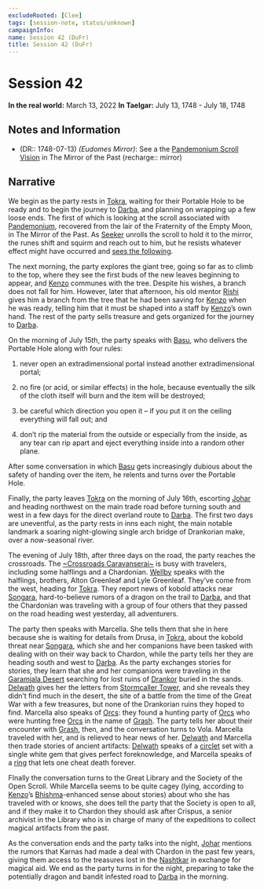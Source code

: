 ```yaml
---
excludeRooted: [Clee]
tags: [session-note, status/unknown]
campaignInfo:
name: Session 42 (DuFr)
title: Session 42 (DuFr)
---
```



# Session 42

**In the real world:** March 13, 2022
**In Taelgar:**  July 13, 1748 - July 18, 1748

## Notes and Information

- (DR:: 1748-07-13) *(Eudomes Mirror)*: See a the [Pandemonium Scroll Vision](<../mirror-visions/pandemonium-scroll-vision.md>) in The Mirror of the Past (recharge:: mirror)


## Narrative

We begin as the party rests in [Tokra](<../../../gazetteer/greater-dunmar/realms/dunmar/central-dunmar/tokra/tokra.md>), waiting for their Portable Hole to be ready and to begin the journey to [Darba](<../../../gazetteer/greater-dunmar/realms/dunmar/coastal-dunmar/darba/darba.md>), and planning on wrapping up a few loose ends. The first of which is looking at the scroll associated with [Pandemonium](<../../../cosmology/multiverse/spiritual-realms/primal-realms/pandemonium.md>), recovered from the lair of the Fraternity of the Empty Moon, in The Mirror of the Past. As [Seeker](<../../../people/pcs/dunmar-fellowship/seeker.md>) unrolls the scroll to hold it to the mirror, the runes shift and squirm and reach out to him, but he resists whatever effect might have occurred and [sees the following](<../mirror-visions/pandemonium-scroll-vision.md>).

The next morning, the party explores the giant tree, going so far as to climb to the top, where they see the first buds of the new leaves beginning to appear, and [Kenzo](<../../../people/pcs/dunmar-fellowship/kenzo.md>) communes with the tree. Despite his wishes, a branch does not fall for him. However, later that afternoon, his old mentor [Rishi](<../../../people/dunmari/rishi.md>) gives him a branch from the tree that he had been saving for [Kenzo](<../../../people/pcs/dunmar-fellowship/kenzo.md>) when he was ready, telling him that it must be shaped into a staff by [Kenzo](<../../../people/pcs/dunmar-fellowship/kenzo.md>)’s own hand. The rest of the party sells treasure and gets organized for the journey to [Darba](<../../../gazetteer/greater-dunmar/realms/dunmar/coastal-dunmar/darba/darba.md>).

On the morning of July 15th, the party speaks with [Basu](<../../../people/dunmari/basu.md>), who delivers the Portable Hole along with four rules: 

1) never open an extradimensional portal instead another extradimensional portal; 

2) no fire (or acid, or similar effects) in the hole, because eventually the silk of the cloth itself will burn and the item will be destroyed; 

3) be careful which direction you open it – if you put it on the ceiling everything will fall out; and 

4) don’t rip the material from the outside or especially from the inside, as any tear can rip apart and eject everything inside into a random other plane. 

After some conversation in which [Basu](<../../../people/dunmari/basu.md>) gets increasingly dubious about the safety of handing over the item, he relents and turns over the Portable Hole. 

Finally, the party leaves [Tokra](<../../../gazetteer/greater-dunmar/realms/dunmar/central-dunmar/tokra/tokra.md>) on the morning of July 16th, escorting [Johar](<../../../people/dunmari/johar.md>) and heading northwest on the main trade road before turning south and west in a few days for the direct overland route to [Darba](<../../../gazetteer/greater-dunmar/realms/dunmar/coastal-dunmar/darba/darba.md>). The first two days are uneventful, as the party rests in inns each night, the main notable landmark a soaring night-glowing single arch bridge of Drankorian make, over a now-seasonal river.

The evening of July 18th, after three days on the road, the party reaches the crossroads. The [~Crossroads Caravanserai~](<../../../gazetteer/greater-dunmar/realms/dunmar/central-dunmar/crossroads-caravanserai.md>) is busy with travelers, including some halflings and a Chardonian. [Wellby](<../../../people/pcs/dunmar-fellowship/wellby.md>) speaks with the halflings, brothers, Alton Greenleaf and Lyle Greenleaf. They’ve come from the west, heading for [Tokra](<../../../gazetteer/greater-dunmar/realms/dunmar/central-dunmar/tokra/tokra.md>). They report news of kobold attacks near [Songara](<../../../gazetteer/greater-dunmar/realms/dunmar/central-dunmar/songara.md>), hard-to-believe rumors of a dragon on the trail to [Darba](<../../../gazetteer/greater-dunmar/realms/dunmar/coastal-dunmar/darba/darba.md>), and that the Chardonian was traveling with a group of four others that they passed on the road heading west yesterday, all adventurers.

The party then speaks with Marcella. She tells them that she in here because she is waiting for details from Drusa, in [Tokra](<../../../gazetteer/greater-dunmar/realms/dunmar/central-dunmar/tokra/tokra.md>), about the kobold threat near [Songara](<../../../gazetteer/greater-dunmar/realms/dunmar/central-dunmar/songara.md>), which she and her companions have been tasked with dealing with on their way back to Chardon, while the party tells her they are heading south and west to [Darba](<../../../gazetteer/greater-dunmar/realms/dunmar/coastal-dunmar/darba/darba.md>). As the party exchanges stories for stories, they learn that she and her companions were traveling in the [Garamjala Desert](<../../../gazetteer/greater-dunmar/garamjala-plateau/garamjala-desert.md>) searching for lost ruins of [Drankor](<../../../history/drankorian-era/drankor.md>) buried in the sands. [Delwath](<../../../people/pcs/dunmar-fellowship/delwath.md>) gives her the letters from [Stormcaller Tower](<../../../gazetteer/greater-dunmar/dunmari-basin/stormcaller-tower.md>), and she reveals they didn’t find much in the desert, the site of a battle from the time of the Great War with a few treasures, but none of the Drankorian ruins they hoped to find. Marcella also speaks of [Orcs](<../../../species/children-of-the-embodied-gods/orcs/orcs.md>): they found a hunting party of [Orcs](<../../../species/children-of-the-embodied-gods/orcs/orcs.md>) who were hunting free [Orcs](<../../../species/children-of-the-embodied-gods/orcs/orcs.md>) in the name of [Grash](<../../../people/other-nonhumans/grash.md>). The party tells her about their encounter with [Grash](<../../../people/other-nonhumans/grash.md>), then, and the conversation turns to Vola. Marcella traveled with her, and is relieved to hear news of her. [Delwath](<../../../people/pcs/dunmar-fellowship/delwath.md>) and Marcella then trade stories of ancient artifacts: [Delwath](<../../../people/pcs/dunmar-fellowship/delwath.md>) speaks of a [circlet](<../../../things/artifacts-of-power/circlet-of-foreknowledge.md>) set with a single white gem that gives perfect foreknowledge, and Marcella speaks of a [ring](<../../../things/artifacts-of-power/ring-of-undying.md>) that lets one cheat death forever. 

FInally the conversation turns to the Great Library and the Society of the Open Scroll. While Marcella seems to be quite cagey (lying, according to [Kenzo](<../../../people/pcs/dunmar-fellowship/kenzo.md>)’s [Bhishma](<../../../cosmology/gods/incorporeal-gods/dunmari/bhishma.md>)-enhanced sense about stories) about who she has traveled with or knows, she does tell the party that the Society is open to all, and if they make it to Chardon they should ask after Crispus, a senior archivist in the Library who is in charge of many of the expeditions to collect magical artifacts from the past. 

As the conversation ends and the party talks into the night, [Johar](<../../../people/dunmari/johar.md>) mentions the rumors that Karnas had made a deal with Chardon in the past few years, giving them access to the treasures lost in the [Nashtkar](<../../../gazetteer/greater-dunmar/dunmari-basin/nashtkar.md>) in exchange for magical aid. We end as the party turns in for the night, preparing to take the potentially dragon and bandit infested road to [Darba](<../../../gazetteer/greater-dunmar/realms/dunmar/coastal-dunmar/darba/darba.md>) in the morning.
